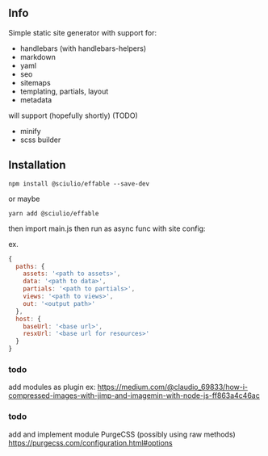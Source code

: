 ## Info

Simple static site generator with support for:
- handlebars (with handlebars-helpers)
- markdown
- yaml
- seo
- sitemaps
- templating, partials, layout
- metadata

will support (hopefully shortly) (TODO)
- minify
- scss builder


## Installation

```
npm install @sciulio/effable --save-dev
```
or maybe

```
yarn add @sciulio/effable
```

then import main.js then run as async func with site config:

ex.

```js
{
  paths: {
    assets: '<path to assets>',
    data: '<path to data>',
    partials: '<path to partials>',
    views: '<path to views>',
    out: '<output path>'
  },
  host: {
    baseUrl: '<base url>',
    resxUrl: '<base url for resources>'
  }
}
```

### todo
add modules as plugin
ex: https://medium.com/@claudio_69833/how-i-compressed-images-with-jimp-and-imagemin-with-node-js-ff863a4c46ac

### todo
add and implement module PurgeCSS (possibly using raw methods)
https://purgecss.com/configuration.html#options